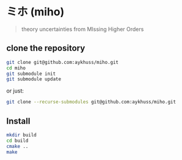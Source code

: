 # ミホ (miho) 
> theory uncertainties from MIssing Higher Orders

## clone the repository

```bash
git clone git@github.com:aykhuss/miho.git
cd miho
git submodule init
git submodule update
```

or just:
```bash
git clone --recurse-submodules git@github.com:aykhuss/miho.git
```

## Install

```bash
mkdir build
cd build
cmake ..
make
```

